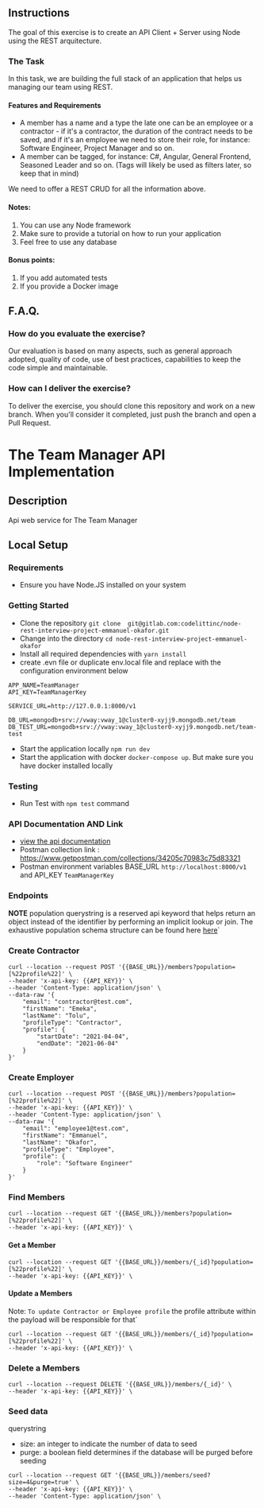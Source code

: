 ## Instructions

The goal of this exercise is to create an API Client + Server using Node using the REST arquitecture.

### The Task

In this task, we are building the full stack of an application that helps us managing our team using REST.

#### Features and Requirements
- A member has a name and a type the late one can be an employee or a contractor - if it's a contractor, the duration of the contract needs to be saved, and if it's an employee we need to store their role, for instance: Software Engineer, Project Manager and so on.
- A member can be tagged, for instance: C#, Angular, General Frontend, Seasoned Leader and so on. (Tags will likely be used as filters later, so keep that in mind)

We need to offer a REST CRUD for all the information above.

#### Notes:

1. You can use any Node framework
2. Make sure to provide a tutorial on how to run your application
3. Feel free to use any database

#### Bonus points:

1. If you add automated tests
2. If you provide a Docker image

## F.A.Q.

### How do you evaluate the exercise?
Our evaluation is based on many aspects, such as general approach adopted, quality of code, use of best practices, capabilities to keep the code simple and maintainable.

### How can I deliver the exercise?
To deliver the exercise, you should clone this repository and work on a new branch. When you'll consider it completed, just push the branch and open a Pull Request.


# The Team Manager API Implementation

## Description
Api web service for The Team Manager

## Local Setup

### Requirements

- Ensure you have Node.JS installed on your system

### Getting Started
- Clone the repository `git clone  git@gitlab.com:codelittinc/node-rest-interview-project-emmanuel-okafor.git`
- Change into the directory `cd node-rest-interview-project-emmanuel-okafor`
- Install all required dependencies with `yarn install`
- create .evn file or duplicate env.local file and replace with the configuration environment below
```
APP_NAME=TeamManager
API_KEY=TeamManagerKey

SERVICE_URL=http://127.0.0.1:8000/v1

DB_URL=mongodb+srv://vway:vway_1@cluster0-xyjj9.mongodb.net/team
DB_TEST_URL=mongodb+srv://vway:vway_1@cluster0-xyjj9.mongodb.net/team-test

```

- Start the application locally `npm run dev`
- Start the application with docker `docker-compose up`. But make sure you have docker installed locally

### Testing
- Run Test with `npm test` command

### API Documentation AND Link
- [view the api documentation](https://documenter.getpostman.com/view/171959/Tz5p7ySE)
- Postman collection link : https://www.getpostman.com/collections/34205c70983c75d83321
- Postman environment variables BASE_URL `http://localhost:8000/v1` and API_KEY `TeamManagerKey`

### Endpoints
**NOTE**
population querystring is a reserved api keyword that helps 
return an object instead of the identifier by performing an implicit lookup or join.
The exhaustive population schema structure can be found here [here](https://mongoosejs.com/docs/populate.html)`

### Create Contractor
```
curl --location --request POST '{{BASE_URL}}/members?population=[%22profile%22]' \
--header 'x-api-key: {{API_KEY}}' \
--header 'Content-Type: application/json' \
--data-raw '{
	"email": "contractor@test.com",
	"firstName": "Emeka",
	"lastName": "Tolu",
	"profileType": "Contractor",
	"profile": {
		"startDate": "2021-04-04",
		"endDate": "2021-06-04"
	}
}'

```


### Create Employer 
```
curl --location --request POST '{{BASE_URL}}/members?population=[%22profile%22]' \
--header 'x-api-key: {{API_KEY}}' \
--header 'Content-Type: application/json' \
--data-raw '{
	"email": "employee1@test.com",
	"firstName": "Emmanuel",
	"lastName": "Okafor",
	"profileType": "Employee",
	"profile": {
		"role": "Software Engineer"
	}
}'

```

### Find Members

```
curl --location --request GET '{{BASE_URL}}/members?population=[%22profile%22]' \
--header 'x-api-key: {{API_KEY}}' \
```


#### Get a Member

```
curl --location --request GET '{{BASE_URL}}/members/{_id}?population=[%22profile%22]' \
--header 'x-api-key: {{API_KEY}}' \

```


#### Update a Members 
Note: `To update Contractor or Employee profile`
the profile attribute within the payload will be responsible for that`

```
curl --location --request GET '{{BASE_URL}}/members/{_id}?population=[%22profile%22]' \
--header 'x-api-key: {{API_KEY}}' \

```

### Delete a Members

```
curl --location --request DELETE '{{BASE_URL}}/members/{_id}' \
--header 'x-api-key: {{API_KEY}}' \
```

### Seed data
querystring
- size: an integer to indicate the number of data to seed
- purge: a boolean field determines if the database will be purged before seeding
```K
curl --location --request GET '{{BASE_URL}}/members/seed?size=4&purge=true' \
--header 'x-api-key: {{API_KEY}}' \
--header 'Content-Type: application/json' \
```
